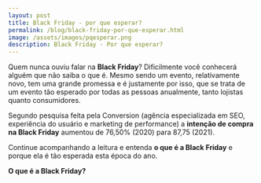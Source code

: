 ```yaml
---
layout: post
title: Black Friday - por que esperar?
permalink: /blog/black-friday-por-que-esperar.html
image: /assets/images/pqesperar.png
description: Black Friday - Por que esperar?
---
```


Quem nunca ouviu falar na **Black Friday**? Dificilmente você conhecerá alguém que não saiba o que é. Mesmo sendo um evento, relativamente novo, tem uma grande promessa e é justamente por isso, que se trata de um evento tão esperado por todas as pessoas anualmente, tanto lojistas quanto consumidores.


Segundo pesquisa feita pela Conversion (agência especializada em SEO, experiência do usuário e marketing de performance) a **intenção de compra na Black Friday** aumentou de 76,50% (2020) para 87,75 (2021).


Continue acompanhando a leitura e entenda **o que é a Black Friday** e porque ela é tão esperada esta época do ano.


**O que é a Black Friday?**